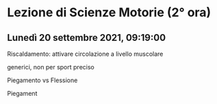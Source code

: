# Lezione di Scienze Motorie (2° ora) 
## Lunedì 20 settembre 2021, 09:19:00

Riscaldamento: attivare circolazione a livello muscolare

generici, non per sport preciso


Piegamento vs Flessione


Piegament

<!--stackedit_data:
eyJoaXN0b3J5IjpbLTE5MTQ0MDM0NTZdfQ==
-->
